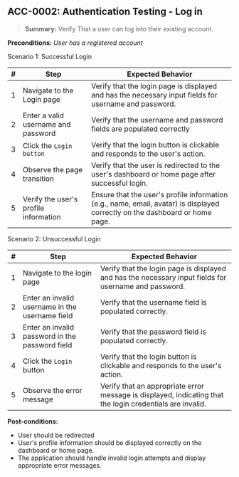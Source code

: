 ## **ACC-0002:** Authentication Testing - Log in  

> **Summary:** Verify That a user can log into their existing account.  <br>

**Preconditions:** _User has a registered account_

Scenario 1: Successful Login  

 | \# | Step | Expected Behavior | 
 |----|------|-------------------| 
 |  1 | Navigate to the Login page     | Verify that the login page is displayed and has the necessary input fields for username and password.   | 
 |  2 | Enter a valid username and password  | Verify that the username and password fields are populated correctly  |  
 |  3 | Click the `Login button`     | Verify that the login button is clickable and responds to the user's action.   |  
 |  4 | Observe the page transition     | Verify that the user is redirected to the user's dashboard or home page after successful login.   |  
 |  5 | Verify the user's profile information     | Ensure that the user's profile information (e.g., name, email, avatar) is displayed correctly on the dashboard or home page.   |  

Scenario 2: Unsuccessful Login

| \# | Step | Expected Behavior |
|----|------|-------------------|
| 1 | Navigate to the login page | Verify that the login page is displayed and has the necessary input fields for username and password. |
| 2 | Enter an invalid username in the username field | Verify that the username field is populated correctly. |
| 3 | Enter an invalid password in the password field | Verify that the password field is populated correctly. |
| 4 | Click the `Login` button | Verify that the login button is clickable and responds to the user's action. |
| 5 | Observe the error message | Verify that an appropriate error message is displayed, indicating that the login credentials are invalid. |


**Post-conditions:**  

 - User should be redirected
 - User's profile information should be displayed correctly on the dashboard or home page.
 - The application should handle invalid login attempts and display appropriate error messages.



